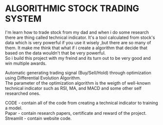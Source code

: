 # ALGORITHMIC STOCK TRADING SYSTEM

I'm learn how to trade stock from my dad and when i do some research there are thing called technical indicator.
It's a tool calculated from stock's data which is very powerful if you use it wisely ,but there are so many of them.
It make me think that what if i create a algorithm that decide that based on the data wouldn't that be very powerful.  
So i build this project with my freind and its turn out to be very good and win multiple awards.

Automatic generating trading signal (Buy/Sell/Hold) through optimization using Differential Evolution Algorithm.  
The parameter of the optimization algorithm is the weigth of well-known technical indicator such as RSI, MA, and MACD and some other self researched ones.   

CODE - contain all of the code from creating a technical indicator to training a model.  
Papar - contain research papers, certificate and reward of the project.  
Streamlit - contain website code.  
